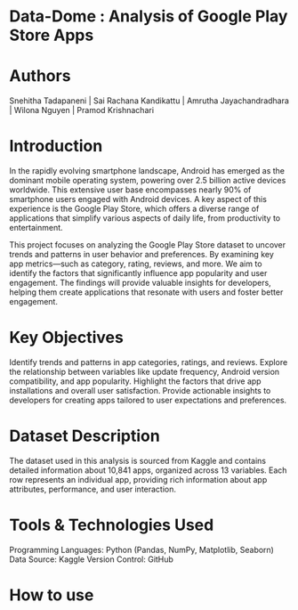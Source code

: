 # Data-Dome : Analysis of Google Play Store Apps
# Authors
Snehitha Tadapaneni |
 Sai Rachana Kandikattu |
 Amrutha Jayachandradhara |
 Wilona Nguyen | 
 Pramod Krishnachari
# Introduction
In the rapidly evolving smartphone landscape, Android has emerged as the dominant mobile operating system, powering over 2.5 billion active devices worldwide. This extensive user base encompasses nearly 90% of smartphone users engaged with Android devices. A key aspect of this experience is the Google Play Store, which offers a diverse range of applications that simplify various aspects of daily life, from productivity to entertainment.

This project focuses on analyzing the Google Play Store dataset to uncover trends and patterns in user behavior and preferences. By examining key app metrics—such as category, rating, reviews, and more. We aim to identify the factors that significantly influence app popularity and user engagement. The findings will provide valuable insights for developers, helping them create applications that resonate with users and foster better engagement.

# Key Objectives
Identify trends and patterns in app categories, ratings, and reviews.
Explore the relationship between variables like update frequency, Android version compatibility, and app popularity.
Highlight the factors that drive app installations and overall user satisfaction.
Provide actionable insights to developers for creating apps tailored to user expectations and preferences.

# Dataset Description
The dataset used in this analysis is sourced from Kaggle and contains detailed information about 10,841 apps, organized across 13 variables. Each row represents an individual app, providing rich information about app attributes, performance, and user interaction.

# Tools & Technologies Used
Programming Languages: Python (Pandas, NumPy, Matplotlib, Seaborn)
Data Source: Kaggle
Version Control: GitHub

# How to use

